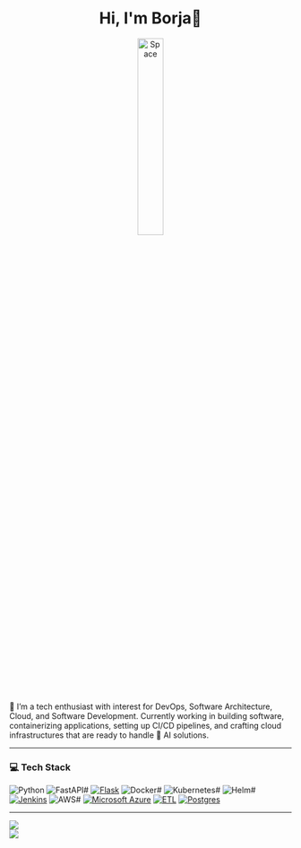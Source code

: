 <h1 align="center"> Hi, I'm Borja👋 </h1>

<p align="center">
  <img src="https://image-cdn-ak.spotifycdn.com/image/ab67706c0000da845ddace98922f741c07f099bf" width="30%" title="Space" alt="Space">
</p>

💫 I’m a tech enthusiast with interest for DevOps, Software Architecture, Cloud, and Software Development. Currently working in building software, containerizing applications, setting up CI/CD pipelines, and crafting cloud infrastructures that are ready to handle 🤖 AI solutions.

---

### 💻 Tech Stack
<!-- https://github.com/inttter/md-badges -->
![Python](https://img.shields.io/badge/Python-3776AB?style=for-the-badge&logo=python&logoColor=white) ![FastAPI#](https://img.shields.io/badge/FastAPI-009485.svg?style=for-the-badge&logo=fastapi&logoColor=white) [![Flask](https://img.shields.io/badge/Flask-000?style=for-the-badge&logo=flask&logoColor=fff)](#) ![Docker#](https://img.shields.io/badge/Docker-2496ED?style=for-the-badge&logo=docker&logoColor=white) ![Kubernetes#](https://img.shields.io/badge/Kubernetes-326CE5?style=for-the-badge&logo=kubernetes&logoColor=white) ![Helm#](https://img.shields.io/badge/Helm-0F1689?style=for-the-badge&logo=helm&logoColor=white) [![Jenkins](https://img.shields.io/badge/Jenkins-D24939?style=for-the-badge&logo=jenkins&logoColor=white)](#) ![AWS#](https://img.shields.io/badge/AWS-%23FF9900.svg?style=for-the-badge&logo=amazon-web-services&logoColor=white) [![Microsoft Azure](https://custom-icon-badges.demolab.com/badge/Microsoft%20Azure-0089D6?style=for-the-badge&logo=msazure&logoColor=white)](#) [![ETL](https://custom-icon-badges.demolab.com/badge/ETL-9370DB?style=for-the-badge&logo=etl-logo&logoColor=fff)](#) [![Postgres](https://img.shields.io/badge/Postgres-%23316192.svg?style=for-the-badge&logo=postgresql&logoColor=white)](#)

---

![](https://github-readme-stats.vercel.app/api?username=BorjaIP&theme=dark&hide_border=true&include_all_commits=false&count_private=true)<br/>
![](https://github-readme-stats.vercel.app/api/top-langs/?username=BorjaIP&theme=dark&hide_border=true&include_all_commits=true&count_private=false&layout=compact)


<!--
**BorjaIP/BorjaIP** is a ✨ _special_ ✨ repository because its `README.md` (this file) appears on your GitHub profile.

Here are some ideas to get you started:

- 🔭 I’m currently working on ...
- 🌱 I’m currently learning ...
- 👯 I’m looking to collaborate on ...
- 🤔 I’m looking for help with ...
- 💬 Ask me about ...
- 📫 How to reach me: ...
- 😄 Pronouns: ...
- ⚡ Fun fact: ...
-->
